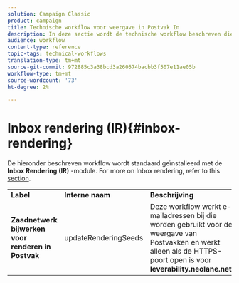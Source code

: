 ```yaml
---
solution: Campaign Classic
product: campaign
title: Technische workflow voor weergave in Postvak In
description: In deze sectie wordt de technische workflow beschreven die met het Inbox-renderingpakket is geïnstalleerd.
audience: workflow
content-type: reference
topic-tags: technical-workflows
translation-type: tm+mt
source-git-commit: 972885c3a38bcd3a260574bacbb3f507e11ae05b
workflow-type: tm+mt
source-wordcount: '73'
ht-degree: 2%

---
```



# Inbox rendering (IR){#inbox-rendering}

De hieronder beschreven workflow wordt standaard geïnstalleerd met de **Inbox Rendering (IR)** -module. For more on Inbox rendering, refer to this [section](../../delivery/using/inbox-rendering.md).

<table> 
 <tbody> 
  <tr> 
   <td> <strong>Label</strong><br /> </td> 
   <td> <strong>Interne naam</strong><br /> </td> 
   <td> <strong>Beschrijving</strong><br /> </td> 
  </tr> 
  <tr> 
   <td> <strong>Zaadnetwerk bijwerken voor renderen in Postvak</strong><br /> </td> 
   <td> <span class="uicontrol">updateRenderingSeeds</span> <br /> </td> 
   <td> Deze workflow werkt e-mailadressen bij die worden gebruikt voor de weergave van Postvakken en werkt alleen als de HTTPS-poort open is voor <strong>leverability.neolane.net</strong>.<br /> </td> 
  </tr> 
 </tbody> 
</table>

